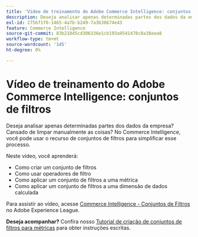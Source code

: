 ```yaml
---
title: 'Vídeo de treinamento do Adobe Commerce Intelligence: conjuntos de filtros'
description: Deseja analisar apenas determinadas partes dos dados da empresa? Cansado de limpar manualmente as coisas? No Adobe Commerce Intelligence, você pode usar o recurso de conjuntos de filtros para simplificar esse processo.
exl-id: 2756f1f0-1465-4a7b-b249-7a3b36674e43
feature: Commerce Intelligence
source-git-commit: 83b21845cd306336e1cb193a9541478c8a38eea8
workflow-type: tm+mt
source-wordcount: '145'
ht-degree: 0%

---
```


# Vídeo de treinamento do Adobe Commerce Intelligence: conjuntos de filtros

Deseja analisar apenas determinadas partes dos dados da empresa? Cansado de limpar manualmente as coisas? No Commerce Intelligence, você pode usar o recurso de conjuntos de filtros para simplificar esse processo.

Neste vídeo, você aprenderá:

* Como criar um conjunto de filtros
* Como usar operadores de filtro
* Como aplicar um conjunto de filtros a uma métrica
* Como aplicar um conjunto de filtros a uma dimensão de dados calculada

Para assistir ao vídeo, acesse [Commerce Intelligence - Conjuntos de Filtros](/docs/commerce-learn/tutorials/business-intelligence/filter-sets.html) no Adobe Experience League.

**Deseja acompanhar?** Confira nosso [Tutorial de criação de conjuntos de filtros para métricas](/docs/commerce-business-intelligence/mbi/build/reports/ess-manage-data-filters.html) para obter instruções escritas.
